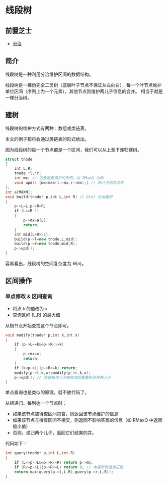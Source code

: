 # 线段树

## 前置芝士
- [分治](/basic/conquer.md)

## 简介

线段树是一种利用分治维护区间的数据结构。

线段树是一棵伪完全二叉树（底层叶子节点不保证从左向右），每一个叶节点维护单位区间（序列上为一个元素），其他节点则维护两儿子信息的合并。
相当于就是一棵分治树。

## 建树

线段树的维护方式有两种：数组或类链表。

本文的例子都将会通过类链表的形式给出。

因为线段树的每一个节点都是一个区间，我们可以从上至下递归建树。

```cpp
struct tnode
{
    int L,R;
    tnode *l,*r;
    int mx; // 这些是要维护的东西，以 RMaxQ 为例
    void upd() {mx=max(l->mx,r->mx);} // 两儿子信息合并
};
int a[MAXN];
void build(tnode* p,int L,int R) // O(n) 分治建树
{
    p->L=L;p->R=R;
    if (L==R-1)
    {
        p->mx=a[L];
        return;
    }
    int mid{L+R>>1};
    build(p->l=new tnode,L,mid);
    build(p->r=new tnode,mid,R);
    p->upd();
}
```

容易看出，线段树的空间复杂度为 $\Theta(n)$。

## 区间操作

### 单点修改 & 区间查询

- 将点 `k` 的值改为  `x`
- 查询区间 [L,R) 的最大值

从根节点开始查找这个节点即可。

```cpp
void modify(tnode* p,int k,int x)
{
    if (p->L==k&&p->R-1=k)
    {
        p->mx=x;
        return;
    }
    if (k<p->L||p->R<=k) return;
    modify(p->l,k,x);modify(p->r,k,x);
    p->upd(); // 注意每次儿子被修改后要重新合并两儿子
}
```

单点查询也是类似的原理，就不放代码了。

从根递归。每到达一个节点时：

- 如果该节点被待查区间包含，则返回该节点维护的信息
- 如果该节点与待查区间不相交，则返回不影响答案的信息（如 RMaxQ 中返回极小值）
- 否则，递归两个儿子，返回它们结果的并。

代码如下：

```cpp
int query(tnode* p,int L,int R)
{
    if (L<=p->L&&p->R<=R) return p->mx;
    if (R<=p->L||p->R<=L) return 0; // 本题所有值为正数
    return max(query(p->l,L,R),query(p->r,L,R));
}
```

